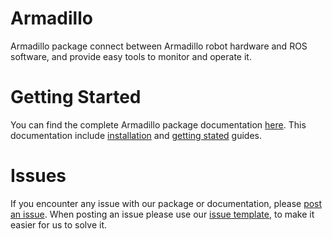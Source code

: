 # Armadillo

Armadillo package connect between Armadillo robot hardware and ROS software, and provide easy tools to monitor and operate it.

# Getting Started

You can find the complete Armadillo package documentation [here](http://wiki.ros.org/armadillo). This documentation include [installation](http://wiki.ros.org/armadillo/Tutorials/Installation) and [getting stated](http://wiki.ros.org/armadillo/Tutorials/Robot%20bring-up%20and%20basic%20usage) guides.

# Issues

If you encounter any issue with our package or documentation, please [post an issue](https://github.com/robotican/armadillo/issues). When posting an issue please use our [issue template](issue_template.md), to make it easier for us to solve it.
